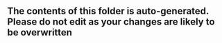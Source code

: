 ## The contents of this folder is auto-generated. Please do not edit as your changes are likely to be overwritten 